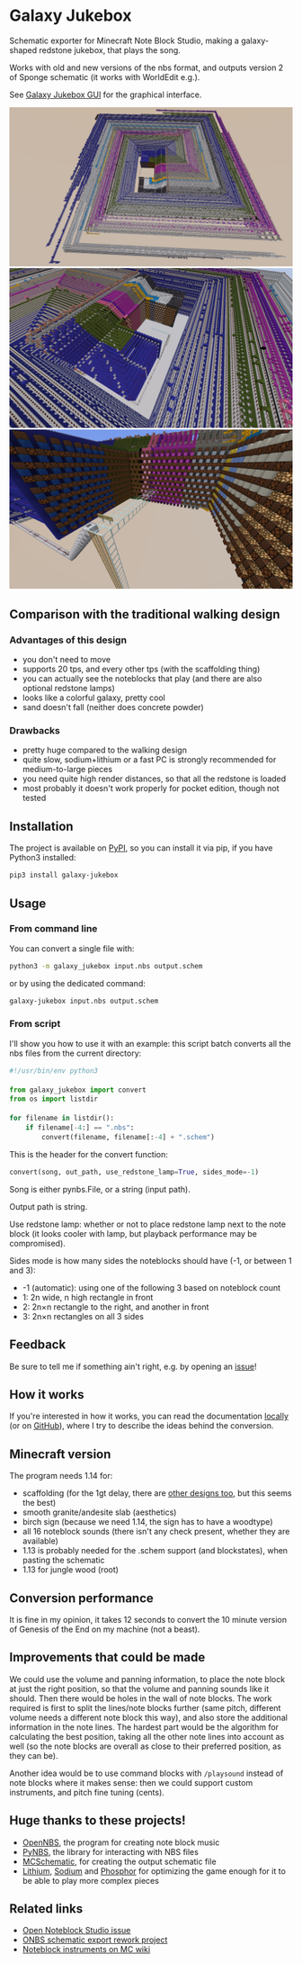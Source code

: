 # Galaxy Jukebox

Schematic exporter for Minecraft Note Block Studio, making a galaxy-shaped redstone jukebox, that plays the song.

Works with old and new versions of the nbs format, and outputs version 2 of Sponge schematic (it works with WorldEdit e.g.).

See [Galaxy Jukebox GUI](https://pypi.org/project/galaxy-jukebox-gui/) for the graphical interface.

![Screenshot from above](screenshots/screenshot_1.png)
![Screenshot still from above, but from a bit lower](screenshots/screenshot_2.png)
![Screenshot from the front](screenshots/screenshot_3.png)

## Comparison with the traditional walking design

### Advantages of this design

+ you don't need to move
+ supports 20 tps, and every other tps (with the scaffolding thing)
+ you can actually see the noteblocks that play (and there are also optional redstone lamps)
+ looks like a colorful galaxy, pretty cool
+ sand doesn't fall (neither does concrete powder)

### Drawbacks

- pretty huge compared to the walking design
- quite slow, sodium+lithium or a fast PC is strongly recommended for medium-to-large pieces
- you need quite high render distances, so that all the redstone is loaded
- most probably it doesn't work properly for pocket edition, though not tested

## Installation

The project is available on [PyPI](https://pypi.org/project/galaxy-jukebox/), so you can install it via pip, if you have Python3 installed:

```sh
pip3 install galaxy-jukebox
```

## Usage

### From command line

You can convert a single file with:

```sh
python3 -m galaxy_jukebox input.nbs output.schem
```

or by using the dedicated command:

```sh
galaxy-jukebox input.nbs output.schem
```

### From script

I'll show you how to use it with an example: this script batch converts all the nbs files from the current directory:

```py
#!/usr/bin/env python3

from galaxy_jukebox import convert
from os import listdir

for filename in listdir():
    if filename[-4:] == ".nbs":
        convert(filename, filename[:-4] + ".schem")
```

This is the header for the convert function:

```py
convert(song, out_path, use_redstone_lamp=True, sides_mode=-1)
```

Song is either pynbs.File, or a string (input path).

Output path is string.

Use redstone lamp: whether or not to place redstone lamp next to the note block (it looks cooler with lamp, but playback performance may be compromised).

Sides mode is how many sides the noteblocks should have (-1, or between 1 and 3):

- -1 (automatic): using one of the following 3 based on noteblock count
- 1: 2n wide, n high rectangle in front
- 2: 2n×n rectangle to the right, and another in front
- 3: 2n×n rectangles on all 3 sides

## Feedback

Be sure to tell me if something ain't right, e.g. by opening an [issue](https://github.com/4321ba/Galaxy_Jukebox/issues)!

## How it works

If you're interested in how it works, you can read the documentation [locally](documentation.md) (or on [GitHub](https://github.com/4321ba/Galaxy_Jukebox/blob/main/converter/documentation.md)), where I try to describe the ideas behind the conversion.

## Minecraft version

The program needs 1.14 for:

- scaffolding (for the 1gt delay, there are [other designs too](https://www.youtube.com/watch?v=O0xOAOM_R0Y), but this seems the best)
- smooth granite/andesite slab (aesthetics)
- birch sign (because we need 1.14, the sign has to have a woodtype)
- all 16 noteblock sounds (there isn't any check present, whether they are available)
- 1.13 is probably needed for the .schem support (and blockstates), when pasting the schematic
- 1.13 for jungle wood (root)

## Conversion performance

It is fine in my opinion, it takes 12 seconds to convert the 10 minute version of Genesis of the End on my machine (not a beast).

## Improvements that could be made

We could use the volume and panning information, to place the note block at just the right position, so that the volume and panning sounds like it should. Then there would be holes in the wall of note blocks. The work required is first to split the lines/note blocks further (same pitch, different volume needs a different note block this way), and also store the additional information in the note lines. The hardest part would be the algorithm for calculating the best position, taking all the other note lines into account as well (so the note blocks are overall as close to their preferred position, as they can be).

Another idea would be to use command blocks with `/playsound` instead of note blocks where it makes sense: then we could support custom instruments, and pitch fine tuning (cents).

## Huge thanks to these projects!
- [OpenNBS](https://github.com/OpenNBS/OpenNoteBlockStudio), the program for creating note block music
- [PyNBS](https://github.com/vberlier/pynbs), the library for interacting with NBS files
- [MCSchematic](https://github.com/Sloimayyy/mcschematic), for creating the output schematic file
- [Lithium](https://www.curseforge.com/minecraft/mc-mods/lithium), [Sodium](https://www.curseforge.com/minecraft/mc-mods/sodium) and [Phosphor](https://www.curseforge.com/minecraft/mc-mods/phosphor) for optimizing the game enough for it to be able to play more complex pieces

## Related links

- [Open Noteblock Studio issue](https://github.com/OpenNBS/OpenNoteBlockStudio/issues/310)
- [ONBS schematic export rework project](https://github.com/OpenNBS/OpenNoteBlockStudio/projects/1)
- [Noteblock instruments on MC wiki](https://minecraft.fandom.com/wiki/Note_Block#Instruments)
